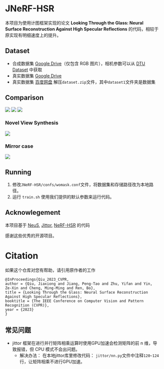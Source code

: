 # JNeRF-HSR

本项目为使用计图框架实现的论文 **Looking Through the Glass: Neural Surface Reconstruction Against High Specular Reflections** 
的代码，相较于原实现有明细速度上的提升。

## Dataset
 - 合成数据集 [Google Drive](https://drive.google.com/file/d/11tdooelweg4qzsYN1VzX8zw0-CXO4t9L/view?usp=share_link)（仅包含 RGB 图片），相机参数可以从 [DTU Dataset](https://roboimagedata.compute.dtu.dk/?page_id=36) 中获取
 - 真实数据集 [Google Drive](https://drive.google.com/file/d/1ULYdffLJIRVLWAeaRGqhALS1FbiOpf77/view?usp=share_link)
 - 真实数据集 [百度网盘](https://pan.baidu.com/s/1ED0qKmvSr2h5Il15IJ50jA?pwd=1234) 解压`dataset.zip`文件，其中`dataset1`文件夹是数据集

## Comparison

![](./gifs/buddha.gif)
![](./gifs/plate.gif)
![](./gifs/bronze.gif)

### Novel View Synthesis

![](./gifs/novel.gif)

### Mirror case

![](./gifs/mirror.gif)

## Running

1. 修改`JNeRF-HSR/confs/womask.conf`文件，将数据集和存储路径改为本地路径。
2. 运行 `train.sh` 使用我们提供的默认参数来运行代码。

## Acknowlegement

本项目基于 [NeuS](https://github.com/Totoro97/NeuS), [Jittor](https://github.com/Jittor/jittor), [NeRF-HSR](https://github.com/JiaxiongQ/NeuS-HSR) 的代码

感谢这些优秀的开源项目。

# Citation 

如果这个仓库对您有帮助，请引用原作者的工作
```
@InProceedings{Qiu_2023_CVPR,
author = {Qiu, Jiaxiong and Jiang, Peng-Tao and Zhu, Yifan and Yin, Ze-Xin and Cheng, Ming-Ming and Ren, Bo},
title = {Looking Through the Glass: Neural Surface Reconstruction Against High Specular Reflections},
booktitle = {The IEEE Conference on Computer Vision and Pattern Recognition (CVPR)},
year = {2023}
}
```

## 常见问题

- jittor 框架在进行并行矩阵相乘运算时使用GPU加速会检测矩阵的前 n 维，导致报错，但 CPU 模式不会出问题。
   - 解决办法： 在本地jittor库里修改代码： `jittor/nn.py`文件中注释`120~124`行，让矩阵相乘不进行GPU加速。
